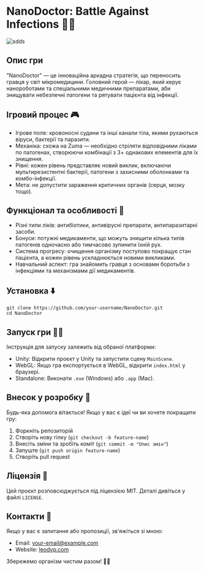 # NanoDoctor: Battle Against Infections 🦠🚀


![sdds](https://github.com/user-attachments/assets/12ca7280-c0ec-42a3-af33-d5860db728e9)


## Опис гри
"NanoDoctor" — це інноваційна аркадна стратегія, що переносить гравця у світ мікромедицини. Головний герой — лікар, який керує нанороботами та спеціальними медичними препаратами, аби знищувати небезпечні патогени та рятувати пацієнта від інфекції.

## Ігровий процес 🎮
- Ігрове поле: кровоносні судини та інші канали тіла, якими рухаються віруси, бактерії та паразити.
- Механіка: схожа на Zuma — необхідно стріляти відповідними ліками по патогенах, створюючи комбінації з 3+ однакових елементів для їх знищення.
- Рівні: кожен рівень представляє новий виклик, включаючи мультирезистентні бактерії, патогени з захисними оболонками та комбо-інфекції.
- Мета: не допустити зараження критичних органів (серця, мозку тощо).

## Функціонал та особливості 🏥
- Різні типи ліків: антибіотики, антивірусні препарати, антипаразитарні засоби.
- Бонуси: потужні медикаменти, що можуть знищити кілька типів патогенів одночасно або тимчасово зупинити їхній рух.
- Система прогресу: очищення організму поступово покращує стан пацієнта, а кожен рівень ускладнюється новими викликами.
- Навчальний аспект: гра знайомить гравця з основами боротьби з інфекціями та механізмами дії медикаментів.

## Установка ⬇️
```
git clone https://github.com/your-username/NanoDoctor.git
cd NanoDoctor
```

## Запуск гри 🏃‍♂️
Інструкція для запуску залежить від обраної платформи:
- Unity: Відкрити проєкт у Unity та запустити сцену `MainScene`.
- WebGL: Якщо гра експортується в WebGL, відкрити `index.html` у браузері.
- Standalone: Виконати `.exe` (Windows) або `.app` (Mac).

## Внесок у розробку 🤝
Будь-яка допомога вітається! Якщо у вас є ідеї чи ви хочете покращити гру:
1. Форкніть репозиторій
2. Створіть нову гілку (`git checkout -b feature-name`)
3. Внесіть зміни та зробіть коміт (`git commit -m "Опис змін"`)
4. Запуште (`git push origin feature-name`)
5. Створіть pull request

## Ліцензія 📜
Цей проєкт розповсюджується під ліцензією MIT. Деталі дивіться у файлі `LICENSE`.

## Контакти 📧
Якщо у вас є запитання або пропозиції, зв'яжіться зі мною:
- Email: your-email@example.com
- Website: [leodvp.com](https://leodvp.com)

Збережемо організм чистим разом! 🦠🚀
